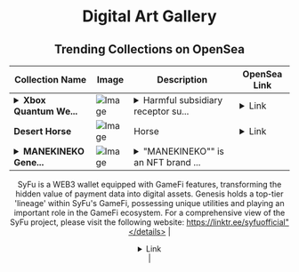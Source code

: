 <div align="center">

# Digital Art Gallery

## Trending Collections on OpenSea

| Collection Name                       | Image                                                                                     | Description                       | OpenSea Link                                                                                          |
|---------------------------------------|-------------------------------------------------------------------------------------------|-----------------------------------|--------------------------------------------------------------------------------------------------------|
| **<details><summary>Xbox Quantum We...</summary>Xbox Quantum Webcast</details>** | ![Image](https://i.seadn.io/s/raw/files/cffd385ffc7a2a6abe913bbe78165c87.jpg?w=500&auto=format?w=200&auto=format) | <details><summary>Harmful subsidiary receptor su...</summary>Harmful subsidiary receptor surfaces downtown benefit edt</details> | <details><summary>Link</summary>[Xbox Quantum Webcast](https://opensea.io/collection/xbox-quantum-webcast)</details> |
| **Desert Horse** | ![Image](https://i.seadn.io/s/raw/files/0f24c4c3c6850b7c2fe0a3c950fc40e3.png?w=500&auto=format?w=200&auto=format) | Horse | <details><summary>Link</summary>[Desert Horse](https://opensea.io/collection/desert-horse-1)</details> |
| **<details><summary>MANEKINEKO Gene...</summary>MANEKINEKO Genesis</details>** | ![Image](https://i.seadn.io/s/raw/files/3f3bd3262132632f1bdbcfa881bdbb6e.png?w=500&auto=format?w=200&auto=format) | <details><summary>"MANEKINEKO"" is an NFT brand ...</summary>"MANEKINEKO"" is an NFT brand that combines tradition and cutting-edge technology with the motif of the Japanese ""Maneki-neko."" MANEKINEKO Genesis is the earliest collection of the SyFu project, limited to only 3120 pieces.
SyFu is a WEB3 wallet equipped with GameFi features, transforming the hidden value of payment data into digital assets. Genesis holds a top-tier 'lineage' within SyFu's GameFi, possessing unique utilities and playing an important role in the GameFi ecosystem. For a comprehensive view of the SyFu project, please visit the following website:
https://linktr.ee/syfuofficial"</details> | <details><summary>Link</summary>[MANEKINEKO Genesis](https://opensea.io/collection/manekineko-genesis-14)</details> |

</div>